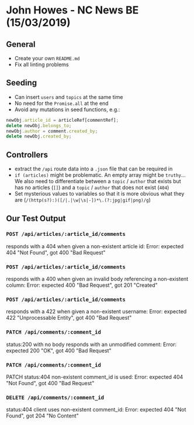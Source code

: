 # John Howes - NC News BE (15/03/2019)

## General

- Create your own `README.md`
- Fix all linting problems

## Seeding

- Can insert `users` and `topics` at the same time
- No need for the `Promise.all` at the end
- Avoid any mutations in seed functions, e.g.:

```js
newObj.article_id = articleRef[commentRef];
delete newObj.belongs_to;
newObj.author = comment.created_by;
delete newObj.created_by;
```

## Controllers

- extract the `/api` route data into a `.json` file that can be required in
- `if (articles)` might be problematic. An empty array might be `truthy`... We also need to differentiate between a `topic` / `author` that exists but has no articles (`[]`) and a `topic` / `author` that does not exist (`404`)
- Set mysterious values to variables so that it is more obvious what they are (`/(http(s?):)([/|.|\w|\s|-])*\.(?:jpg|gif|png)/g`)

## Our Test Output

<!-- ### `GET /api/articles/:article_id`

status:200 responds with a single article object:

AssertionError: expected { Object (author, title, ...) } to have keys 'article_id', 'body', 'author', 'created_at', 'votes', 'topic', 'comment_count', and 'title'

```
   - expected - actual
  [
     "article_id"
     "author"
   - "body"
     "comment_count"
     "created_at"
     "title"
     "topic"
   ]
```

- Don't serve the article body on the `/api/articles` route -->

<!-- ### `PATCH /api/articles/:article_id`

PATCH status:200s no body responds with an unmodified article:
Error: expected 200 "OK", got 400 "Bad Request"

- Up to you whether you want to change this. Just make sure you are consistent. -->

### `POST /api/articles/:article_id/comments`

responds with a 404 when given a non-existent article id:
Error: expected 404 "Not Found", got 400 "Bad Request"

### `POST /api/articles/:article_id/comments`

responds with a 400 when given an invalid body referencing a non-existent column:
Error: expected 400 "Bad Request", got 201 "Created"

### `POST /api/articles/:article_id/comments`

responds with a 422 when given a non-existent username:
Error: expected 422 "Unprocessable Entity", got 400 "Bad Request"

### `PATCH /api/comments/:comment_id`

status:200 with no body responds with an unmodified comment:
Error: expected 200 "OK", got 400 "Bad Request"

### `PATCH /api/comments/:comment_id`

PATCH status:404 non-existent comment_id is used:
Error: expected 404 "Not Found", got 400 "Bad Request"

### `DELETE /api/comments/:comment_id`

status:404 client uses non-existent comment_id:
Error: expected 404 "Not Found", got 204 "No Content"
